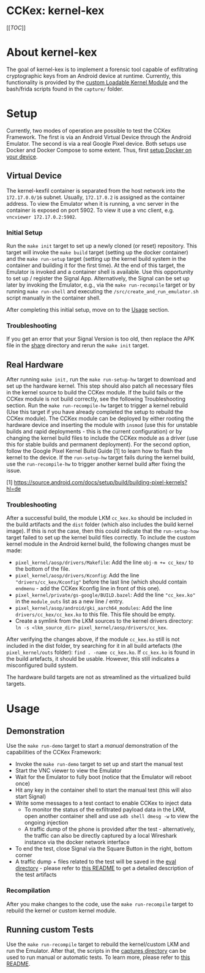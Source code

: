 # CCKex: kernel-kex

[[_TOC_]]

# About kernel-kex

The goal of kernel-kex is to implement a forensic tool capable of exfiltrating cryptographic keys from an Android device at runtime. Currently, this functionality is provided by the [custom Loadable Kernel Module](kernel-kexfil/src/custom_kernel_module) and the bash/frida scripts found in the `capture/` folder.

# Setup

Currently, two modes of operation are possible to test the CCKex Framework. The first is via an Android Virtual Device through the Android Emulator. The second is via a real Google Pixel device.
Both setups use Docker and Docker Compose to some extent. Thus, first [setup Docker on your device](https://docs.docker.com/engine/install/).

## Virtual Device

The kernel-kexfil container is separated from the host network into the `172.17.0.0/16` subnet. Usually, `172.17.0.2` is assigned as the container address. To view the Emulator when it is running, a vnc server in the container is exposed on port 5902. To view it use a vnc client, e.g. `vncviewer 172.17.0.2:5902`.

### Initial Setup

Run the `make init` target to set up a newly cloned (or reset) repository. This target will invoke the `make build` target (setting up the docker container) and the `make run-setup` target (setting up the kernel build system in the container and building it for the first time). At the end of this target, the Emulator is invoked and a container shell is available. Use this opportunity to set up / register the Signal App. Alternatively, the Signal can be set up later by invoking the Emulator, e.g., via the `make run-recompile` target or by running `make run-shell` and executing the `/src/create_and_run_emulator.sh` script manually in the container shell.

After completing this initial setup, move on to the [Usage](#usage) section.

### Troubleshooting

If you get an error that your Signal Version is too old, then replace the APK file in the [share](kernel-kexfil/share) directory and rerun the `make init` target.

## Real Hardware

After running `make init,` run the `make run-setup-hw` target to download and set up the hardware kernel. This step should also patch all necessary files in the kernel source to build the CCKex module. If the build fails or the CCKex module is not build correctly, see the following Troubleshooting section. Run the `make run-recompile-hw` target to trigger a kernel rebuild (Use this target if you have already completed the setup to rebuild the CCKex module). The CCKex module can be deployed by either rooting the hardware device and inserting the module with `insmod` (use this for unstable builds and rapid deployments - this is the current configuration) or by changing the kernel build files to include the CCKex module as a driver (use this for stable builds and permanent deployment). For the second option, follow the Google Pixel Kernel Build Guide [1] to learn how to flash the kernel to the device. If the `run-setup-hw` target fails during the kernel build, use the `run-recompile-hw` to trigger another kernel build after fixing the issue.

[1] https://source.android.com/docs/setup/build/building-pixel-kernels?hl=de

### Troubleshooting

After a successful build, the module LKM `cc_kex.ko` should be included in the build artifacts and the `dist` folder (which also includes the build kernel image). If this is not the case, then this could indicate that the `run-setup-how` target failed to set up the kernel build files correctly. To include the custom kernel module in the Android kernel build, the following changes must be made:
- `pixel_kernel/aosp/drivers/Makefile`: Add the line `obj-m += cc_kex/` to the bottom of the file.
- `pixel_kernel/aosp/drivers/Kconfig`: Add the line `"drivers/cc_kex/Kconfig"` before the last line (which should contain `endmenu` - add the CCKex Kconfig line in front of this one).
- `pixel_kernel/private/gs-google/BUILD.bazel`: Add the line `"cc_kex.ko"` in the `module_outs` list as a new line / entry.
- `pixel_kernel/asop/android/gki_aarch64_modules`: Add the line `drivers/cc_kex/cc_kex.ko` to this file. This file should be empty.
- Create a symlink from the LKM sources to the kernel drivers directory: `ln -s <lkm_source_dir> pixel_kernel/aosp/drivers/cc_kex`.

After verifying the changes above, if the module `cc_kex.ko` still is not included in the dist folder, try searching for it in all build artefacts (the `pixel_kernel/outs` folder): `find . -name cc_kex.ko`. If `cc_kex.ko` is found in the build artefacts, it should be usable. However, this still indicates a misconfigured build system.

The hardware build targets are not as streamlined as the virtualized build targets. 

# Usage

## Demonstration

Use the `make run-demo` target to start a _manual_ demonstration of the capabilities of the CCKex Framework:

- Invoke the `make run-demo` target to set up and start the manual test
- Start the VNC viewer to view the Emulator
- Wait for the Emulator to fully boot (notice that the Emulator will reboot once)
- Hit any key in the container shell to start the manual test (this will also start Signal)
- Write some messages to a test contact to enable CCKex to inject data
    - To monitor the status of the exfiltrated payload data in the LKM, open another container shell and use `adb shell dmesg -w` to view the ongoing injection
    - A traffic dump of the phone is provided after the test - alternatively, the traffic can also be directly captured by a local Wireshark instance via the docker network interface
- To end the test, close Signal via the Square Button in the right, bottom corner
- A traffic dump + files related to the test will be saved in the [eval directory](kernel-kexfil/capture/frida/captures/eval/current) - please refer to [this README](kernel-kexfil/capture/frida/captures/README.md) to get a detailed description of the test artifacts

### Recompilation

After you make changes to the code, use the `make run-recompile` target to rebuild the kernel or custom kernel module.

## Running custom Tests

Use the `make run-recompile` target to rebuild the kernel/custom LKM and run the Emulator. After that, the scripts in the [captures directory](kernel-kexfil/capture/frida/captures) can be used to run manual or automatic tests. To learn more, please refer to [this README](kernel-kexfil/capture/frida/captures/README.md).
